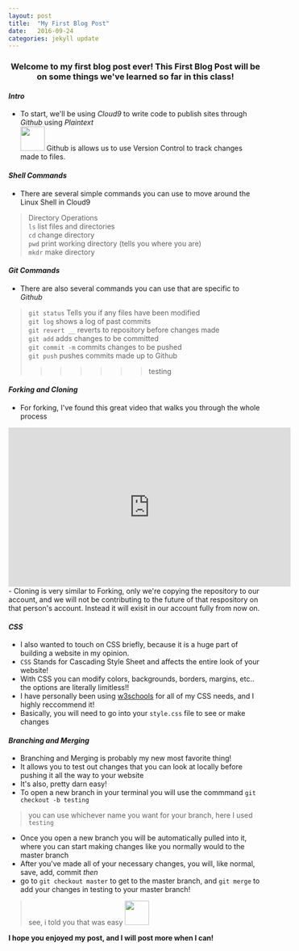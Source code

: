 ```yaml
---
layout: post
title:  "My First Blog Post"
date:   2016-09-24
categories: jekyll update
---
```


<h3> <center> Welcome to my first blog post ever! 
This First Blog Post will be on some things we've learned so far in this class! </center> </h3>

#### *Intro* 
- To start, we'll be using *Cloud9* to write code to publish sites through *Github* using *Plaintext* <br>
<img src="https://assets-cdn.github.com/images/modules/logos_page/Octocat.png" width="48"> Github is allows us to use Version Control to track changes made to files.


#### *Shell Commands* 
- There are several simple commands you can use to move around the Linux Shell in Cloud9 

> Directory Operations <br>
> `ls` list files and directories <br>
> `cd` change directory <br>
> `pwd` print working directory (tells you where you are) <br>
> `mkdr` make directory

#### *Git Commands* 
- There are also several commands you can use that are specific to *Github*

> `git status` Tells you if any files have been modified <br>
> `git log` shows a log of past commits <br>
> `git revert __` reverts to repository before changes made <br>
> `git add` adds changes to be committed <br>
> `git commit -m` commits changes to be pushed <br>
> `git push` pushes commits made up to Github <br>
>>>>>>> testing


#### *Forking and Cloning* <br>
- For forking, I've found this great video that walks you through the whole process <br>
<iframe width="560" height="315" src="https://www.youtube.com/embed/f5grYMXbAV0" frameborder="0" allowfullscreen></iframe>
- Cloning is very similar to Forking, only we're copying the repository to our account, and we will not be contributing to the future of that respository on that person's account. Instead it will exisit in our account fully from now on. <br>

#### *CSS* 
- I also wanted to touch on CSS briefly, because it is a huge part of building a website in my opinion. <br>
- `CSS` Stands for Cascading Style Sheet and affects the entire look of your website! <br>
- With CSS you can modify colors, backgrounds, borders, margins, etc.. the options are literally limitless!! <br>
- I have personally been using [w3schools](http://www.w3schools.com/html/"w3schools) for all of my CSS needs, and I highly reccommend it! <br>
- Basically, you will need to go into your `style.css` file to see or make changes 

#### *Branching and Merging*  <br>
- Branching and Merging is probably my new most favorite thing!
- It allows you to test out changes that you can look at locally before pushing it all the way to your website
- It's also, pretty darn easy!
- To open a new branch in your terminal you will use the commmand `git checkout -b testing` <br>

> you can use whichever name you want for your branch, here I used `testing` <br>

- Once you open a new branch you will be automatically pulled into it, where you can start making changes like you normally would to the master branch <br>
- After you've made all of your necessary changes, you will, like normal, save, add, commit *then* 
- go to `git checkout master` to get to the master branch, and `git merge` to add your changes in testing to your master branch! 

> see, i told you that was easy <img src="https://fishseekingbicycle.files.wordpress.com/2012/07/emoticonblog.jpeg" width="48">


**I hope you enjoyed my post, and I will post more when I can!**